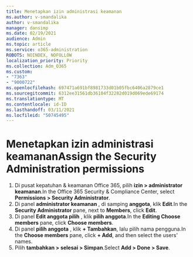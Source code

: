 ```yaml
---
title: Menetapkan izin administrasi keamanan
ms.author: v-smandalika
author: v-smandalika
manager: dansimp
ms.date: 02/19/2021
audience: Admin
ms.topic: article
ms.service: o365-administration
ROBOTS: NOINDEX, NOFOLLOW
localization_priority: Priority
ms.collection: Adm_O365
ms.custom:
- "7363"
- "9000722"
ms.openlocfilehash: 697471a691bf8981733d01b05fbc6406a2879ce1
ms.sourcegitcommit: 6312ee31561db36104f32282d019d069ede69174
ms.translationtype: MT
ms.contentlocale: id-ID
ms.lasthandoff: 03/11/2021
ms.locfileid: "50745495"
---
```

# <a name="assign-the-security-administration-permissions"></a><span data-ttu-id="c06cd-102">Menetapkan izin administrasi keamanan</span><span class="sxs-lookup"><span data-stu-id="c06cd-102">Assign the Security Administration permissions</span></span>

1. <span data-ttu-id="c06cd-103">Di pusat kepatuhan & keamanan Office 365, pilih **izin > administrator keamanan**.</span><span class="sxs-lookup"><span data-stu-id="c06cd-103">In the Office 365 Security & Compliance Center, select **Permissions > Security Administrator**.</span></span>
2. <span data-ttu-id="c06cd-104">Di panel **administrator keamanan** , di samping **anggota**, klik **Edit**.</span><span class="sxs-lookup"><span data-stu-id="c06cd-104">In the **Security Administrator** pane, next to **Members**, click **Edit**.</span></span>
3. <span data-ttu-id="c06cd-105">Di panel **Edit anggota pilih** , klik **pilih anggota**.</span><span class="sxs-lookup"><span data-stu-id="c06cd-105">In the **Editing Choose members** pane, click **Choose members**.</span></span>
4. <span data-ttu-id="c06cd-106">Di panel **pilih anggota** , klik **+ Tambahkan**, lalu pilih nama pengguna.</span><span class="sxs-lookup"><span data-stu-id="c06cd-106">In the **Choose members** pane, click **+ Add**, and then select the users' names.</span></span>
5. <span data-ttu-id="c06cd-107">Pilih **tambahkan > selesai > Simpan**.</span><span class="sxs-lookup"><span data-stu-id="c06cd-107">Select **Add > Done > Save**.</span></span>

